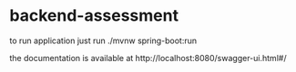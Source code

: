 # backend-assessment

to run application just run ./mvnw spring-boot:run

the documentation is available at http://localhost:8080/swagger-ui.html#/
